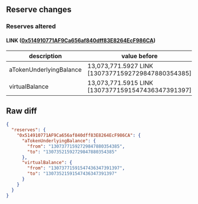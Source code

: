## Reserve changes

### Reserves altered

#### LINK ([0x514910771AF9Ca656af840dff83E8264EcF986CA](https://etherscan.io/address/0x514910771AF9Ca656af840dff83E8264EcF986CA))

| description | value before | value after |
| --- | --- | --- |
| aTokenUnderlyingBalance | 13,073,771.5927 LINK [13073771592729847880354385] | 13,073,521.5927 LINK [13073521592729847880354385] |
| virtualBalance | 13,073,771.5915 LINK [13073771591547436347391397] | 13,073,521.5915 LINK [13073521591547436347391397] |


## Raw diff

```json
{
  "reserves": {
    "0x514910771AF9Ca656af840dff83E8264EcF986CA": {
      "aTokenUnderlyingBalance": {
        "from": "13073771592729847880354385",
        "to": "13073521592729847880354385"
      },
      "virtualBalance": {
        "from": "13073771591547436347391397",
        "to": "13073521591547436347391397"
      }
    }
  }
}
```